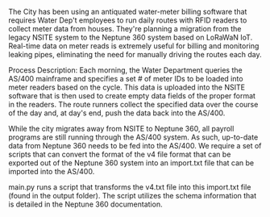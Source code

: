 The City has been using an antiquated water-meter billing software that requires Water Dep't employees to run daily routes with RFID readers to collect meter data from houses. They're planning a migration 
from the legacy NSITE system to the Neptune 360 system based on LoRaWaN IoT. Real-time data on meter reads is extremely useful for billing and monitoring leaking pipes, eliminating the need for manually
driving the routes each day. 

Process Description: Each morning, the Water Department queries the AS/400 mainframe and specifies a set # of meter IDs to be loaded into meter readers based on the cycle. This data is uploaded into the
NSITE software that is then used to create empty data fields of the proper format in the readers. The route runners collect the specified data over the course of the day and, at day's end, push the data 
back into the AS/400. 

While the city migrates away from NSITE to Neptune 360, all payroll programs are still running through the AS/400 system. As such, up-to-date data from Neptune 360 needs to be fed into the AS/400.
We require a set of scripts that can convert the format of the v4 file format that can be exported out of the Neptune 360 system into an import.txt file that can be imported into the AS/400.

main.py runs a script that transforms the v4.txt file into this import.txt file (found in the output folder). The script utilizes the schema information that is detailed in the Neptune 360 documentation. 
